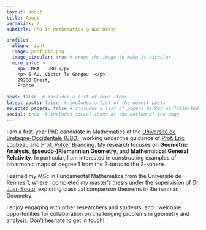 ```yaml
---
layout: about
title: About
permalink: /
subtitle: PhD in Mathematics @ UBO Brest

profile:
  align: right
  image: prof_pic.png
  image_circular: true # crops the image to make it circular
  more_info: >
    <p> LMBA - UBO </p>
    <p> 6 Av. Victor le Gorgeu  </p> 
    29200 Brest,  
    France 
    
news: false  # includes a list of news items
latest_posts: false  # includes a list of the newest posts
selected_papers: false # includes a list of papers marked as "selected={true}"
social: true  # includes social icons at the bottom of the page
---
```


I am a first-year PhD candidate in Mathematics at the [Université de Bretagne-Occidentale (UBO)](https://www.univ-brest.fr), working under the guidance of [Prof. Eric Loubeau](https://www.univ-brest.fr/departement-mathematiques/fr/membre/eric-loubeau) and [Prof. Volker Branding](http://www.volker-branding.eu/). My research focuses on **Geometric Analysis**, **(pseudo-)Riemannian Geometry**, and **Mathematical General Relativity**. In particular, I am interested in constructing examples of biharmonic maps of degree 1 from the 2-torus to the 2-sphere.

I earned my MSc in Fundamental Mathematics from the Université de Rennes 1, where I completed my master’s thesis under the supervision of [Dr. Juan Souto](https://sites.google.com/site/jsoutoc/home), exploring classical comparison theorems in Riemannian Geometry.

I enjoy engaging with other researchers and students, and I welcome opportunities for collaboration on challenging problems in geometry and analysis. Don’t hesitate to get in touch! 
